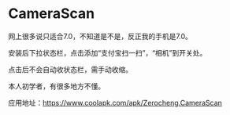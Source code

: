 # CameraScan

网上很多说只适合7.0，不知道是不是，反正我的手机是7.0。

安装后下拉状态栏，点击添加“支付宝扫一扫”，“相机”到开关处。

点击后不会自动收状态栏，需手动收缩。

本人初学者，有很多地方不懂。

应用地址：https://www.coolapk.com/apk/Zerocheng.CameraScan
